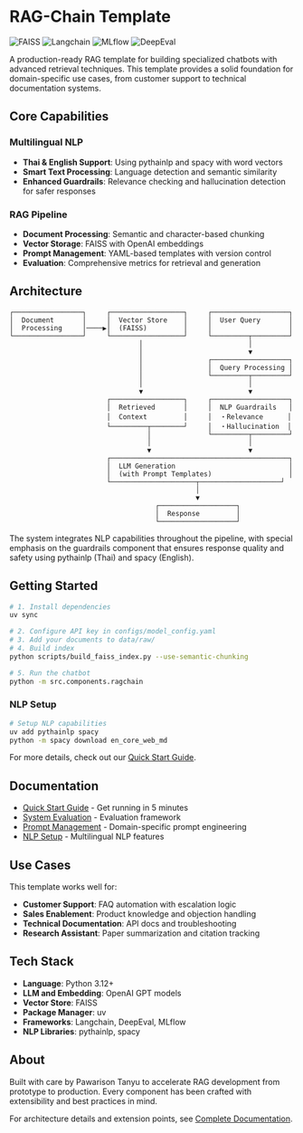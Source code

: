 # RAG-Chain Template

![FAISS](https://img.shields.io/badge/FAISS-blue?style=flat-square)
![Langchain](https://img.shields.io/badge/Framework-Langchain-green?style=flat-square&logo=langchain)
![MLflow](https://img.shields.io/badge/MLOps-MLflow-orange?style=flat-square&logo=mlflow)
![DeepEval](https://img.shields.io/badge/Evaluation-DeepEval-purple?style=flat-square)

A production-ready RAG template for building specialized chatbots with advanced retrieval techniques. This template provides a solid foundation for domain-specific use cases, from customer support to technical documentation systems.

## Core Capabilities

### Multilingual NLP
- **Thai & English Support**: Using pythainlp and spacy with word vectors
- **Smart Text Processing**: Language detection and semantic similarity
- **Enhanced Guardrails**: Relevance checking and hallucination detection for safer responses

### RAG Pipeline
- **Document Processing**: Semantic and character-based chunking
- **Vector Storage**: FAISS with OpenAI embeddings
- **Prompt Management**: YAML-based templates with version control
- **Evaluation**: Comprehensive metrics for retrieval and generation

## Architecture

```
┌─────────────────┐     ┌──────────────────┐     ┌───────────────────┐
│  Document       │     │  Vector Store    │     │  User Query       │
│  Processing     │────▶│  (FAISS)         │     │                   │
└─────────────────┘     └──────────────────┘     └─────────┬─────────┘
                                │                          │
                                │                          ▼
                                │                ┌───────────────────┐
                                │                │  Query Processing │
                                │                └─────────┬─────────┘
                                │                          │
                                ▼                          ▼
                        ┌──────────────────┐     ┌───────────────────┐
                        │  Retrieved       │     │  NLP Guardrails   │
                        │  Context         │     │  ・Relevance      │
                        └─────────┬────────┘     │  ・Hallucination  │
                                  │              └─────────┬─────────┘
                                  │                        │
                                  ▼                        ▼
                        ┌────────────────────────────────────────────┐
                        │  LLM Generation                            │
                        │  (with Prompt Templates)                   │
                        └─────────────────────┬────────────────────┘
                                              │
                                              ▼
                                    ┌───────────────────┐
                                    │  Response         │
                                    └───────────────────┘
```

The system integrates NLP capabilities throughout the pipeline, with special emphasis on the guardrails component that ensures response quality and safety using pythainlp (Thai) and spacy (English).

## Getting Started

```bash
# 1. Install dependencies
uv sync

# 2. Configure API key in configs/model_config.yaml
# 3. Add your documents to data/raw/
# 4. Build index
python scripts/build_faiss_index.py --use-semantic-chunking

# 5. Run the chatbot
python -m src.components.ragchain
```

### NLP Setup

```bash
# Setup NLP capabilities
uv add pythainlp spacy
python -m spacy download en_core_web_md
```

For more details, check out our [Quick Start Guide](docs/quickstart.md).

## Documentation

- [Quick Start Guide](docs/quickstart.md) - Get running in 5 minutes
- [System Evaluation](docs/evaluation.md) - Evaluation framework
- [Prompt Management](docs/prompts.md) - Domain-specific prompt engineering
- [NLP Setup](docs/nlp_setup.md) - Multilingual NLP features

## Use Cases

This template works well for:

- **Customer Support**: FAQ automation with escalation logic
- **Sales Enablement**: Product knowledge and objection handling
- **Technical Documentation**: API docs and troubleshooting
- **Research Assistant**: Paper summarization and citation tracking

## Tech Stack

- **Language**: Python 3.12+
- **LLM and Embedding**: OpenAI GPT models
- **Vector Store**: FAISS
- **Package Manager**: uv
- **Frameworks**: Langchain, DeepEval, MLflow
- **NLP Libraries**: pythainlp, spacy

## About

Built with care by Pawarison Tanyu to accelerate RAG development from prototype to production. Every component has been crafted with extensibility and best practices in mind.

For architecture details and extension points, see [Complete Documentation](docs/README.md).
 